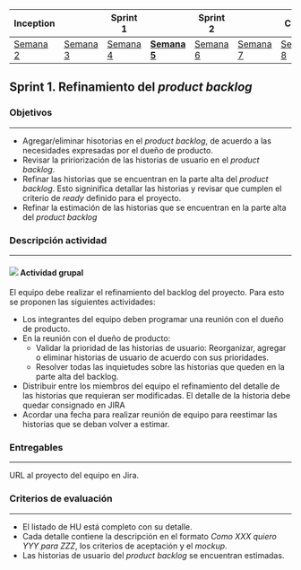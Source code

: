| Inception |   | Sprint 1 |   | Sprint 2 |   | Cierre |
|-----------|---|----------|---|----------|---|--------|
| [Semana 2](/mt2_procesos_guias_proyecto/semanas/inception/semana2/semana2)        | [Semana 3](/mt2_procesos_guias_proyecto/semanas/inception/semana3/semana3) | [Semana 4](/mt2_procesos_guias_proyecto/semanas/sprint1/semana4/semana4) | **[Semana 5](/mt2_procesos_guias_proyecto/semanas/sprint1/semana5/semana5)** | [Semana 6](/mt2_procesos_guias_proyecto/semanas/sprint2/semana6/semana6) | [Semana 7](/mt2_procesos_guias_proyecto/semanas/sprint2/semana7/semana7) | [Semana 8]()      |

## Sprint 1. Refinamiento del *product backlog*

### Objetivos
---

* Agregar/eliminar hisotorias en el *product backlog*, de acuerdo a las necesidades expresadas por el dueño de producto.
* Revisar la pririorización de las historias de usuario en el *product backlog*.
* Refinar las historias que se encuentran en la parte alta del *product backlog*. Esto signinifica detallar las historias y revisar que cumplen el criterio de *ready* definido para el proyecto.
* Refinar la estimación de las historias que se encuentran en la parte alta del *product backlog*


### Descripción actividad
---

#### ![](./../../assets/images/grupo.png) Actividad grupal

El equipo debe realizar el refinamiento del backlog del proyecto. Para esto se proponen las siguientes actividades:
  * Los integrantes del equipo deben programar una reunión con el dueño de producto.
  * En la reunión con el dueño de producto:
    * Validar la prioridad de las historias de usuario: Reorganizar, agregar o eliminar historias de usuario de acuerdo con sus prioridades.
    * Resolver todas las inquietudes sobre las historias que queden en la parte alta del backlog.
  * Distribuir entre los miembros del equipo el refinamiento del detalle de las historias que requieran ser modificadas. El detalle de la historia debe quedar consignado en JIRA
  * Acordar una fecha para realizar reunión de equipo para reestimar las historias que se deban volver a estimar.

### Entregables
---

URL al proyecto del equipo en Jira.


### Criterios de evaluación

---
* El listado de HU está completo con su detalle.
* Cada detalle contiene la descripción en el formato *Como XXX quiero YYY para ZZZ*, los criterios de aceptación y el *mockup*.
* Las historias de usuario del *product backlog* se encuentran estimadas.


